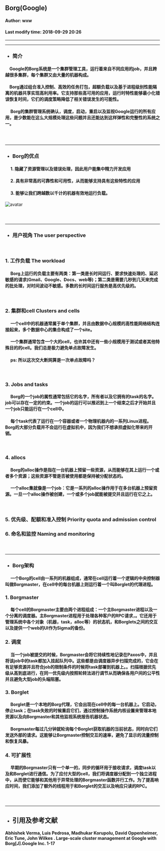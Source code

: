 ## Borg(Google)
#### Author: wxw
#### Last modify time: 2018-09-29 20:26

---
---

+ ### 简介
#### &ensp;&ensp;Google的Borg系统是一个集群管理工具，运行着来自不同应用的job，并且跨越很多集群，每个集群又由大量的机器构成。
#### &ensp;&ensp;Borg通过组合准入控制、高效的任务打包，超额负载以及基于进程级别性能隔离的机器共享实现高利用率。它支持那些高可用的应用，运行时特性能够最小化错误恢复时间，它们的调度策略降低了相关错误发生的可能性。
#### &ensp;&ensp; Borg的集群管理系统确认，调度，启动，重启以及监视Google运行的所有应用，是少数能在这么大规模处理这些问题并且还能达到这样弹性和完整性的系统之一。
### <br>

---

+ ### Borg的优点
#### &ensp;&ensp; 1. 隐藏了资源管理以及错误处理，因此用户能集中精力开发应用
#### &ensp;&ensp; 2. 具有非常高的可靠性和可用性，从而能够支持具有这些特性的应用
#### &ensp;&ensp; 3. 能够让我们跨越数以千计的机器有效地运行负载。
![avatar](https://images2015.cnblogs.com/blog/685359/201604/685359-20160408145529281-465318185.png)
#### <br>

---
+ ### 用户视角 The user perspective
#### <br>
### 1. 工作负载 The workload
#### &ensp;&ensp; Borg上运行的负载主要有两类：第一类是长时间运行、要求快速处理的、延迟敏感的请求(Gmail、Google、Docs、web等)；第二类是需要几秒到几天来完成的批处理，对时间波动不敏感。多数的长时间运行服务是高优先级的。
#### <br>

### 2. 集群和cell Clusters and cells
#### &ensp;&ensp; 一个cell中的机器通常属于单个集群，并且由数据中心规模的高性能网络结构连接起来，多个数据中心的集合构成了一个site。
#### &ensp;&ensp; 一个集群通常包含一个大的cell，也许其中还有一些小规模用于测试或者其他特殊目的的cell。我们总是极力避免单点故障发生。
#### &ensp;&ensp; ps: 所以这次交大断网算是一次单点故障吗？
#### <br>

### 3. Jobs and tasks
#### &ensp;&ensp; Borg的一个job的属性通常包括它的名字，所有者以及它拥有的task的名字。job可以存在一定的约束。一个job的运行可以推迟到上一个结束之后才开始并且一个job只能运行在一个cell中。
#### &ensp;&ensp; 每个task代表了运行在一个容器或者一个物理机器内的一系列Linux进程。Borg的大部分负载并不会运行在虚拟机中，因为我们不想承担虚拟化带来的开销。
#### <br>

### 4. allocs
#### &ensp;&ensp; Borg的alloc操作是指在一台机器上预留一些资源，从而能够在其上运行一个或者多个资源；这些资源不管是否被使用都是保持被分配状态的。
#### &ensp;&ensp; 一个alloc集就像是一个job：它是一系列的alloc操作用于在多台机器上预留资源。一旦一个alloc操作被创建，一个或多个job就能被提交并且运行在它之上。

#### <br>
### 5. 优先级、配额和准入控制 Priority quota and admission control
### 6. 命名和监控 Naming and monitoring

#### <br>

---

+ ### Borg架构
#### &ensp;&ensp; 一个Borg的cell由一系列的机器组成，通常在cell运行着一个逻辑的中央控制器叫做Borgmaster，在cell中的每台机器上则运行着一个叫Borglet的代理进程。
### 1. Borgmaster
#### &ensp;&ensp; 每个cell的Borgmaster主要由两个进程组成：一个主Borgmaster进程以及一个分离的调度器。主Borgmaster进程用于处理各种客户的RPC请求，。它还用于管理系统中各个对象（机器，task，alloc等）的状态机，和Borglets之间的交互以及提供一个web的UI作为Sigma的备份。

### 2. 调度
#### &ensp;&ensp; 当一个job被提交的时候，Borgmaster会将它持续性地记录在Paxos中，并且将该job中的task都加入挂起队列中。这些都是由调度器异步扫描完成的，它会在有足够资源并且符合job的限制条件的时候将task部署到机器上。。扫描根据优先级从高到底进行，在同一优先级内按照轮转法进行调节从而确保各用户间的公平性并且避免大型job的头端阻塞。

### 3. Borglet
#### &ensp;&ensp; Borglet是一个本地的Borg代理，它会出现在cell中的每一台机器上。它启动，停止task；在task失败的时候重启它们，通过控制操作系统内核设置来管理本地资源以及向Borgmaster和其他监视系统报告机器状态。
#### &ensp;&ensp; Borgmaster每过几分钟就轮询每个Borglet获取机器的当前状态，同时向它们发送外部的请求。这能够让Borgmaster控制交互的速率，避免了显示的流量控制和恢复风暴。

### 4. 可扩展性
#### &ensp;&ensp; 早期的Borgmaster只有一个单一的，同步的循环用于接收请求，调度task以及和Borglet进行通信。为了应付大型的cell，我们将调度器分配到一个独立进程中，从而使它能够和其他用于异常处理的Borgmaster函数并行工作。为了提高响应时间，我们添加了额外的线程用于和Borglet的交互以及响应只读的RPC。
#### <br>

---

+ ## 引用及参考文献
#### Abhishek Verma, Luis Pedrosa, Madhukar Korupolu, David Oppenheimer, Eric Tune, John Wilkes . Large-scale cluster management at Google with Borg[J].Google Inc. 1-17

